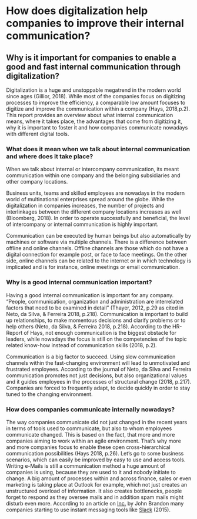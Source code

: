 # How does digitalization help companies to improve their internal communication?

## Why is it important for companies to enable a good and fast internal communication through digitalization?

Digitalization is a huge and unstoppable megatrend in the modern world since ages (Gillior, 2018). While most of the companies focus on digitizing processes to improve the efficiency, a comparable low amount focuses to digitize and improve the communication within a company (Hays, 2018,p.2). This report provides an overview about what internal communication means, where it takes place, the advantages that come from digitizing it, why it is important to foster it and how companies communicate nowadays with different digital tools.

### What does it mean when we talk about internal communication and where does it take place?

When we talk about internal or intercompany communication, its meant communication within one company and the belonging subsidiaries and other company locations.

Business units, teams and skilled employees are nowadays in the modern world of multinational enterprises spread around the globe. While the digitalization in companies increases, the number of projects and interlinkages between the different company locations increases as well (Bloomberg, 2018). In order to operate successfully and beneficial, the level of intercompany or internal communication is highly important.

Communication can be executed by human beings but also automatically by machines or software via multiple channels. There is a difference between offline and online channels. Offline channels are those which do not have a digital connection for example post, or face to face meetings. On the other side, online channels can be related to the internet or in which technology is implicated and is for instance, online meetings or email communication.

### Why is a good internal communication important?

Having a good internal communication is important for any company. “People, communication, organization and administration are interrelated factors that need to be examined in detail” (Thayer, 2012, p.29 as cited in Neto, da Silva, & Ferreira 2018, p.218). Communication is important to build up relationships, to make momentous decisions and clarify problems or to help others (Neto, da Silva, & Ferreira 2018, p.218). According to the HR-Report of Hays, not enough communication is the biggest obstacle for leaders, while nowadays the focus is still on the competencies of the topic related know-how instead of communication skills (2018, p.2).

Communication is a big factor to succeed. Using slow communication channels within the fast-changing environment will lead to unmotivated and frustrated employees. According to the journal of Neto, da Silva and Ferreira communication promotes not just decisions, but also organizational values and it guides employees in the processes of structural change (2018, p.217). Companies are forced to frequently adapt, to decide quickly in order to stay tuned to the changing environment.

### How does companies communicate internally nowadays?

The way companies communicate did not just changed in the recent years in terms of tools used to communicate, but also to whom employees communicate changed. This is based on the fact, that more and more companies aiming to work within an agile environment. That’s why more and more companies focus to enable these open cross-hierarchical communication possibilities (Hays 2018, p.26). Let’s go to some business scenarios, which can easily be improved by easy to use and access tools.
Writing e-Mails is still a communication method a huge amount of companies is using, because they are used to it and nobody initiate to change. A big amount of processes within and across finance, sales or even marketing is taking place at Outlook for example, which not just creates an unstructured overload of information. It also creates bottlenecks, people forget to respond as they oversee mails and in addition spam mails might disturb even more. According to an article on [Inc.](https://www.inc.com/john-brandon/why-email-will-be-obsolete-by-2020.html) by John Brandon many companies starting to use instant messaging tools like [Slack](https://slack.com/intl/de-de/?eu_nc=1) (2015).

